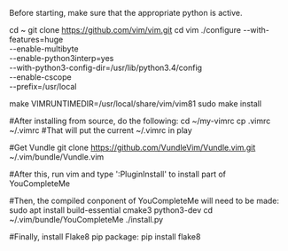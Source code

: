 Before starting, make sure that the appropriate python is active.

cd ~
git clone https://github.com/vim/vim.git
cd vim
./configure --with-features=huge \
	    --enable-multibyte \
	    --enable-python3interp=yes \
	    --with-python3-config-dir=/usr/lib/python3.4/config \
	    --enable-cscope \
	    --prefix=/usr/local

make VIMRUNTIMEDIR=/usr/local/share/vim/vim81
sudo make install

#After installing from source, do the following:
cd ~/my-vimrc
cp .vimrc ~/.vimrc
#That will put the current ~/.vimrc in play

#Get Vundle
git clone https://github.com/VundleVim/Vundle.vim.git ~/.vim/bundle/Vundle.vim

#After this, run vim and type ':PluginInstall' to install part of YouCompleteMe

#Then, the compiled conponent of YouCompleteMe will need to be made:
sudo apt install build-essential cmake3 python3-dev
cd ~/.vim/bundle/YouCompleteMe
./install.py

#Finally, install Flake8 pip package:
pip install flake8


